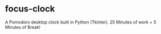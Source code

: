 # focus-clock
A Pomodoro desktop clock built in Python (Tkinter). 25 Minutes of work + 5 Minutes of Break!

